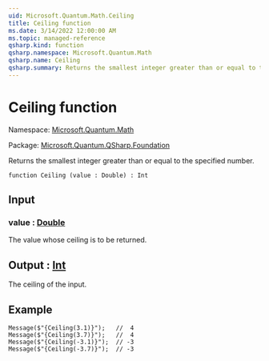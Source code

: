 ```yaml
---
uid: Microsoft.Quantum.Math.Ceiling
title: Ceiling function
ms.date: 3/14/2022 12:00:00 AM
ms.topic: managed-reference
qsharp.kind: function
qsharp.namespace: Microsoft.Quantum.Math
qsharp.name: Ceiling
qsharp.summary: Returns the smallest integer greater than or equal to the specified number.
---
```


# Ceiling function

Namespace: [Microsoft.Quantum.Math](xref:Microsoft.Quantum.Math)

Package: [Microsoft.Quantum.QSharp.Foundation](https://nuget.org/packages/Microsoft.Quantum.QSharp.Foundation)


Returns the smallest integer greater than or equal to the specified number.

```qsharp
function Ceiling (value : Double) : Int
```


## Input

### value : [Double](xref:microsoft.quantum.qsharp.valueliterals#double-literals)

The value whose ceiling is to be returned.



## Output : [Int](xref:microsoft.quantum.qsharp.valueliterals#int-literals)

The ceiling of the input.

## Example

```Message($"{Ceiling(3.1)}");   //  4Message($"{Ceiling(3.7)}");   //  4Message($"{Ceiling(-3.1)}");  // -3Message($"{Ceiling(-3.7)}");  // -3```